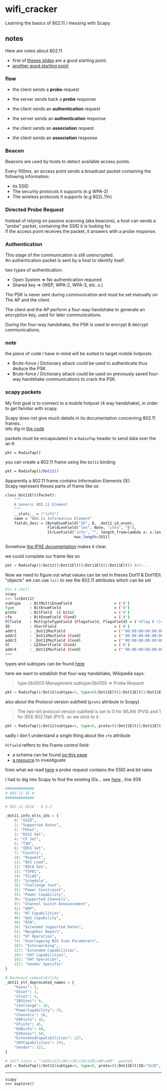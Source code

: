 # wifi_cracker
Learning the basics of 802.11 / messing with Scapy.


## notes

Here are notes about 802.11  
- first of [theses slides](https://mum.mikrotik.com/presentations/MM19/presentation_7077_1560823308.pdf) are a good starting point.
- [another good starting point](https://howiwifi.com/2020/07/13/802-11-frame-types-and-formats/)

### flow
- the client sends a __probe__ request
- the server sends back a __probe__ response

- the client sends an __authentication__ request
- the server sends an __authentication__ response

- the client sends an __association__ request
- the client sends an __association__ response


### Beacon

Beacons are used by hosts to detect available access points.

Every 100ms, an access point sends a broadcast packet containing the following information:

- its SSID
- The security protocols it supports (e.g WPA-2)
- The wireless protocols it supports (e.g 802L.11n)

### Directed Probe Request

Instead of relying on passive scanning (aka beacons), a host can sends a "probe" packet, containing the SSID it is looking for.  
If the access point receives the packet, it answers with a probe response.

### Authentication

This stage of the communication is still unencrypted.  
An authentication packet is sent by a host to identify itself.

two types of authentication:

- Open System => No authentication required
- Shared key => (WEP, WPA-2, WPA-3, etc..s.)


The PSK is never sent during communication and must be set manually on The AP and the client.

The client and the AP perform a four-way handshake to generate an encryption key, used for later communications.

During the four-way handshake, the PSK is used to encrypt & decrypt communications.

### note

the piece of code I have in mind will be suited to target mobile hotposts.  
- Brute-force / Dictionary attack could be used to authenticate thus deduce the PSK.
- Brute-force / Dictionary attack could be used on previously saved four-way handshake communications to crack the PSK.



### scapy packets

My first goal is to connect to a mobile hotpost (4 way handshake), in order to get familiar with scapy.

Scapy does not give much details in its documentation concerning 802.11 frames.  
lets dig in [the code](https://github.com/secdev/scapy/blob/master/scapy/layers/dot11.py)

packets must be encapsulated in a `RadioTap` header to send data over the wi-fi
```bash
pkt = RadioTap()
```

you can create a 802.11 frame using the `Dot11` binding
```bash
pkt = RadioTap()/Dot11()
```

Apparently a 802.11 frame contains Information Elements (IE).  
Scapy represent theses parts of frame like so
```bash
class Dot11Elt(Packet):
    """
    A Generic 802.11 Element
    """
    __slots__ = ["info"]
    name = "802.11 Information Element"
    fields_desc = [ByteEnumField("ID", 0, _dot11_id_enum),
                   FieldLenField("len", None, "info", "B"),
                   StrLenField("info", "", length_from=lambda x: x.len,
                               max_length=255)]
```
Somehow [the IPXE documentation](https://dox.ipxe.org/group__ieee80211__ie.html#details) makes it clear.

we could complete our frame like so
```python
pkt = RadioTap()/Dot11()/Dot11Elt()/Dot11Elt()/Dot11Elt() #etc...
```

Now we need to figure out what values can be set in theses Dot11 & Dot11Elt "objects"
we can use `ls()` to see the 802.11 attributes which can be set
```bash
#in a shell
scapy
>>> ls(Dot11)
subtype    : BitMultiEnumField                   = ('0')
type       : BitEnumField                        = ('0')
proto      : BitField  (2 bits)                  = ('0')
cfe        : BitEnumField (Cond)                 = ('0')
FCfield    : MultipleTypeField (FlagsField, FlagsField) = ('<Flag 0 ()>')
ID         : ShortField                          = ('0')
addr1      : _Dot11MacField                      = ("'00:00:00:00:00:00'")
addr2      : _Dot11MacField (Cond)               = ("'00:00:00:00:00:00'")
addr3      : _Dot11MacField (Cond)               = ("'00:00:00:00:00:00'")
SC         : LEShortField (Cond)                 = ('0')
addr4      : _Dot11MacField (Cond)               = ("'00:00:00:00:00:00'")
>>> 
```

types and subtypes can be found [here](https://en.wikipedia.org/wiki/802.11_frame_types)

here we want to establish that four-way handshake, Wikipedia says:
> type:0b0000 	Management 	subtype:0b0100 	=> Probe Request 
```python
pkt = RadioTap()/Dot11(subtype=4, type=0)/Dot11Elt()/Dot11Elt()/Dot11Elt() #etc...
```
also about the Protocol version subfield (`proto` attribute in Scapy)
> The two-bit protocol version subfield is set to 0 for WLAN (PV0) and 1 for IEEE 802.11ah (PV1). 
so we stick to `0`.
```python
pkt = RadioTap()/Dot11(subtype=4, type=0, proto=0)/Dot11Elt()/Dot11Elt()/Dot11Elt() #etc...
```

sadly i don't understand a single thing about the `cfe` attribute

`FCfield` reffers to the Frame control field:
- a schema can be found [on this page](https://dalewifisec.wordpress.com/2014/05/17/the-to-ds-and-from-ds-fields/)
- [a resource](https://networkengineering.stackexchange.com/questions/33041/802-11-how-do-i-find-out-if-packet-is-encrypted-with-wep-or-wpa) to investiguate

from what we read [here](https://mum.mikrotik.com/presentations/MM19/presentation_7077_1560823308.pdf) a probe request contains the SSID and bit rates

I had to dig into Scapy to find the existing IDs... see [here](https://github.com/secdev/scapy/blob/master/scapy/layers/dot11.py#L938) , line 938

```python
#############
# 802.11 IE #
#############

# 802.11-2016 - 9.4.2

_dot11_info_elts_ids = {
    0: "SSID",
    1: "Supported Rates",
    2: "FHset",
    3: "DSSS Set",
    4: "CF Set",
    5: "TIM",
    6: "IBSS Set",
    7: "Country",
    10: "Request",
    11: "BSS Load",
    12: "EDCA Set",
    13: "TSPEC",
    14: "TCLAS",
    15: "Schedule",
    16: "Challenge text",
    32: "Power Constraint",
    33: "Power Capability",
    36: "Supported Channels",
    37: "Channel Switch Announcement",
    42: "ERP",
    45: "HT Capabilities",
    46: "QoS Capability",
    48: "RSN",
    50: "Extended Supported Rates",
    52: "Neighbor Report",
    61: "HT Operation",
    74: "Overlapping BSS Scan Parameters",
    107: "Interworking",
    127: "Extended Capabilities",
    191: "VHT Capabilities",
    192: "VHT Operation",
    221: "Vendor Specific"
}

# Backward compatibility
_dot11_elt_deprecated_names = {
    "Rates": 1,
    "DSset": 3,
    "CFset": 4,
    "IBSSset": 6,
    "challenge": 16,
    "PowerCapability": 33,
    "Channels": 36,
    "ERPinfo": 42,
    "HTinfo": 45,
    "RSNinfo": 48,
    "ESRates": 50,
    "ExtendendCapatibilities": 127,
    "VHTCapabilities": 191,
    "Vendor": 221,
}
```
```python
# self.rates = "\x03\x12\x96\x18\x24\x30\x48\x60"  pasted
pkt = RadioTap()/Dot11(subtype=4, type=0, proto=0)/Dot11Elt(ID="SSID", info="test")/Dot11Elt(ID="Supported Rates", info="???")/Dot11Elt() #etc...
```

---

```text
scapy
>>> explore()
```

